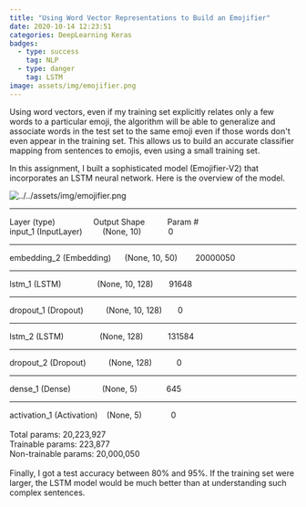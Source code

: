 ```yaml
---
title: "Using Word Vector Representations to Build an Emojifier"
date: 2020-10-14 12:23:51
categories: DeepLearning Keras
badges:
  - type: success
    tag: NLP
  - type: danger
    tag: LSTM
image: assets/img/emojifier.png
---
```


Using word vectors, even if my training set explicitly relates only a few words to a particular emoji, the algorithm will be able to generalize and associate words in the test set to the same emoji even if those words don't even appear in the training set. This allows us to build an accurate classifier mapping from sentences to emojis, even using a small training set.

<!--more-->

In this assignment, I built a sophisticated model (Emojifier-V2) that incorporates an LSTM neural network. Here is the overview of the model.

![../../assets/img/emojifier.png](../../assets/img/emojifier.png)

<hr>Layer (type)                 Output Shape          Param #   
<br>
input_1 (InputLayer)         (None, 10)            0         
<hr>
embedding_2 (Embedding)      (None, 10, 50)        20000050  
<hr>
lstm_1 (LSTM)                (None, 10, 128)       91648     
<hr>
dropout_1 (Dropout)          (None, 10, 128)       0         
<hr>
lstm_2 (LSTM)                (None, 128)           131584    
<hr>
dropout_2 (Dropout)          (None, 128)           0         
<hr>
dense_1 (Dense)              (None, 5)             645       
<hr>
activation_1 (Activation)    (None, 5)             0         
<br>
<br>
Total params: 20,223,927<br>
Trainable params: 223,877<br>
Non-trainable params: 20,000,050<br>
<br>
Finally, I got a test accuracy between 80% and 95%. If the training set were larger, the LSTM model would be much better than at understanding such complex sentences.
